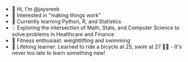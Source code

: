 - 👋 Hi, I'm @jaysreeb
- 👀 Interested in "making things work"
- 🌱 Currently learning Python, R, and Statistics
- 💡 Exploring the intersection of Math, Stats, and Computer Science to solve problems in Healthcare and Finance
- 💪 Fitness enthusiast: weightlifting and swimming
- 🧠 Lifelong learner: Learned to ride a bicycle at 25, swim at 27 🏊‍♂️ - It's never too late to learn something new!
